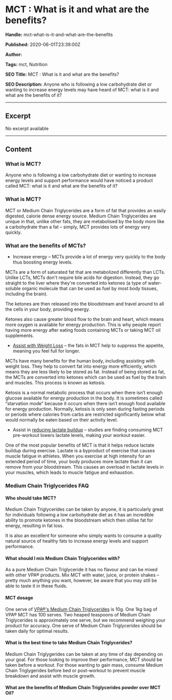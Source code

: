 # MCT : What is it and what are the benefits?

**Handle:** mct-what-is-it-and-what-are-the-benefits

**Published:** 2020-06-01T23:39:00Z

**Author:**  

**Tags:** mct, Nutrition

**SEO Title:** MCT : What is it and what are the benefits?

**SEO Description:** Anyone who is following a low carbohydrate diet or wanting to increase energy levels may have heard of MCT: what is it and what are the benefits of it?

---

## Excerpt

No excerpt available

---

## Content

### What is MCT?

Anyone who is following a low carbohydrate diet or wanting to increase energy levels and support performance would have noticed a product called MCT: what is it and what are the benefits of it?

### What is MCT?

MCT or Medium Chain Triglycerides are a form of fat that provides an easily digested, calorie dense energy source. Medium Chain Triglycerides are unique in that, unlike other fats, they are metabolised by the body more like a carbohydrate than a fat – simply, MCT provides lots of energy very quickly.

### What are the benefits of MCTs?

- Increase energy – MCTs provide a lot of energy very quickly to the body thus boosting energy levels.

MCTs are a form of saturated fat that are metabolized differently than LCTs. Unlike LCTs, MCTs don't require bile acids for digestion. Instead, they go straight to the liver where they're converted into ketones (a type of water-soluble organic molecule that can be used as fuel by most body tissues, including the brain).

The ketones are then released into the bloodstream and travel around to all the cells in your body, providing energy.

Ketones also cause greater blood flow to the brain and heart, which means more oxygen is available for energy production. This is why people report having more energy after eating foods containing MCTs or taking MCT oil supplements.

- [Assist with Weight Loss](https://www.ncbi.nlm.nih.gov/pmc/articles/PMC4192077/) – the fats in MCT help to suppress the appetite, meaning you feel full for longer.

MCTs have many benefits for the human body, including assisting with weight loss. They help to convert fat into energy more efficiently, which means they are less likely to be stored as fat. Instead of being stored as fat, the MCTs are converted into ketones which can be used as fuel by the brain and muscles. This process is known as ketosis.

Ketosis is a normal metabolic process that occurs when there isn’t enough glucose available for energy production in the body. It is sometimes called “starvation mode” because it occurs when there isn’t enough food available for energy production. Normally, ketosis is only seen during fasting periods or periods where calories from carbs are restricted significantly below what would normally be eaten based on their activity level.

- Assist in [reducing lactate buildup](https://pubmed.ncbi.nlm.nih.gov/19436137/) – studies are finding consuming MCT pre-workout lowers lactate levels, making your workout easier.

One of the most popular benefits of MCT is that it helps reduce lactate buildup during exercise. Lactate is a byproduct of exercise that causes muscle fatigue in athletes. When you exercise at high intensity for an extended period of time, your body produces more lactate than it can remove from your bloodstream. This causes an overload in lactate levels in your muscles, which leads to muscle fatigue and exhaustion.

### Medium Chain Triglycerides FAQ

#### Who should take MCT?

Medium Chain Triglycerides can be taken by anyone, it is particularly great for individuals following a low carbohydrate diet as it has an incredible ability to promote ketones in the bloodstream which then utilise fat for energy, resulting in fat loss.

It is also an excellent for someone who simply wants to consume a quality natural source of healthy fats to increase energy levels and support performance.

#### What should I mix Medium Chain Triglycerides with?

As a pure Medium Chain Triglyceride it has no flavour and can be mixed with other VPA® products. Mix MCT with water, juice, or protein shakes – pretty much anything you want, however, be aware that you may still be able to taste it in these fluids.

#### MCT dosage

One serve of [VPA®'s Medium Chain Triglycerides](/products/medium-chain-triglycerides-mct) is 10g. One 1kg bag of VPA® MCT has 100 serves. Two heaped teaspoons of Medium Chain Triglycerides is approximately one serve, but we recommend weighing your product for accuracy. One serve of Medium Chain Triglycerides should be taken daily for optimal results.

#### What is the best time to take Medium Chain Triglycerides?

Medium Chain Triglygerides can be taken at any time of day depending on your goal. For those looking to improve their performance, MCT should be taken before a workout. For those wanting to gain mass, consume Medium Chain Triglygerides before bed or post-workout to prevent muscle breakdown and assist with muscle growth.

#### What are the benefits of Medium Chain Triglycerides powder over MCT Oil?

